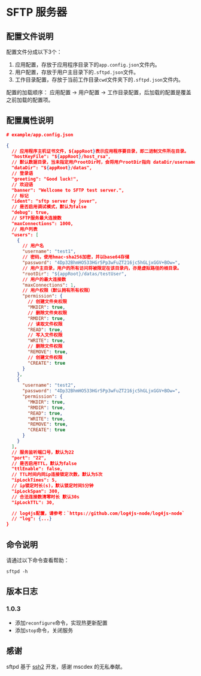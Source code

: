 # SFTP 服务器

## 配置文件说明

配置文件分成以下3个：

1. 应用配置，存放于应用程序目录下的`app.config.json`文件内。
2. 用户配置，存放于用户主目录下的`.sftpd.json`文件。
3. 工作目录配置，存放于当前工作目录`cwd`文件夹下的`.sftpd.json`文件内。

配置的加载顺序： 应用配置 -> 用户配置 -> 工作目录配置，后加载的配置是覆盖之前加载的配置项。

## 配置属性说明

```json
# example/app.config.json

{
  // 应用程序主机证书文件，${appRoot}表示应用程序要目录，即二进制文件所在目录。
  "hostKeyFile": "${appRoot}/host_rsa",
  // 默认数据目录，当未指定用户rootDir时，会将用户rootDir指向 dataDir/username 下
  "dataDir": "${appRoot}/datas",
  // 登录语
  "greeting": "Good luck!",
  // 欢迎语
  "banner": "Wellcome to SFTP test server.",
  // 标记
  "ident": "sftp server by jover",
  // 是否启用调试模式，默认为false
  "debug": true,
  // SFTP服务最大连接数
  "maxConnections": 1000,
  // 用户列表
  "users": [
    {
      // 用户名
      "username": "test1",
      // 密码，使用hmac-sha256加密，并以base64存储
      "password": "4Dp32BhmHO533HGr5Pp3wFuZT216jc5hGLjxGGV+BOw=",
      // 用户主目录，用户的所有访问将被限定在该目录内，亦是虚拟路径的根目录。
      "rootDir": "${appRoot}/datas/testUser",
      // 用户的最大连接数
      "maxConnections": 1,
      // 用户权限（默认拥有所有权限）
      "permission": {
        // 创建文件夹权限
        "MKDIR": true,
        // 删除文件夹权限
        "RMDIR": true,
        // 读取文件权限
        "READ": true,
        // 写入文件权限
        "WRITE": true,
        // 删除文件权限
        "REMOVE": true,
        // 创建文件权限
        "CREATE": true
      }
    },
    {
      "username": "test2",
      "password": "4Dp32BhmHO533HGr5Pp3wFuZT216jc5hGLjxGGV+BOw=",
      "permission": {
        "MKDIR": true,
        "RMDIR": true,
        "READ": true,
        "WRITE": true,
        "REMOVE": true,
        "CREATE": true
      }
    }
  ],
  // 服务监听端口号，默认为22
  "port": "22",
  // 是否启用TTL，默认为false
  "ttlEnable": false,
  // TTL时间内同ip连接锁定次数，默认为5次
  "ipLockTimes": 5,
  // ip锁定时长(s)，默认锁定时间5分钟
  "ipLockSpan": 300,
  // 合法连接数清零时长 默认30s
  "ipLockTTL": 30,

  // log4js配置，请参考：`https://github.com/log4js-node/log4js-node`
  // "log": {...}
}
```

## 命令说明

请通过以下命令查看帮助：

```shell
sftpd -h
```

## 版本日志

### 1.0.3

- 添加`reconfigure`命令，实现热更新配置
- 添加`stop`命令，关闭服务

## 感谢

sftpd 基于 [ssh2](https://github.com/mscdex/ssh2) 开发，感谢 mscdex 的无私奉献。
